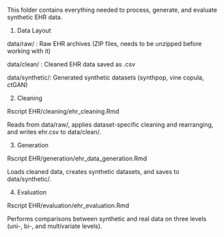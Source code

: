 This folder contains everything needed to process, generate, and evaluate synthetic EHR data.

1. Data Layout
   
data/raw/ : Raw EHR archives (ZIP files, needs to be unzipped before working with it)

data/clean/ : Cleaned EHR data saved as .csv

data/synthetic/: Generated synthetic datasets (synthpop, vine copula, ctGAN)

2. Cleaning
   
Rscript EHR/cleaning/ehr_cleaning.Rmd

Reads from data/raw/, applies dataset-specific cleaning and rearranging, and writes ehr.csv to data/clean/.

3. Generation
   
Rscript EHR/generation/ehr_data_generation.Rmd

Loads cleaned data, creates synthetic datasets, and saves to data/synthetic/.

4. Evaluation
   
Rscript EHR/evaluation/ehr_evaluation.Rmd

Performs comparisons between synthetic and real data on three levels (uni-, bi-, and multivariate levels).
